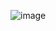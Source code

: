![image](https://github.com/JeonSH-Francesco/Flex_and_Bison/assets/112309895/e5a52c6e-ef2d-44d3-a97d-b2ff127cc916)
